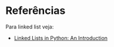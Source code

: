 # Referências

Para linked list veja:

* [Linked Lists in Python: An Introduction](https://realpython.com/linked-lists-python/)
